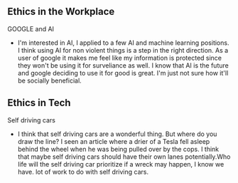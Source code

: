 ## Ethics in the Workplace
GOOGLE and AI
- I'm interested in AI, I applied to a few AI and machine learning positions. I think using AI for non violent things is a step in the right direction. As a user of google it makes me feel like my information is protected since they won't be using it for surveliance as well. I know that AI is the future and google deciding to use it for good is great. I'm just not sure how it'll be socially beneficial. 

## Ethics in Tech
Self driving cars
- I think that self driving cars are a wonderful thing. But where do you draw the line? I seen an article where a drier of a Tesla fell asleep behind the wheel when he was being pulled over by the cops. I think that maybe self driving cars should have their own lanes potentially.Who life will the self driving car prioritize if a wreck may happen, I know we have. lot of work to do with self driving cars.
